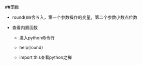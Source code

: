 ##函数

- round()四舍五入，第一个参数操作的变量，第二个参数小数点位数

- 查看内置函数

    - 进入python命令行
    
    - help(round)
    
    - import this查看python之禅